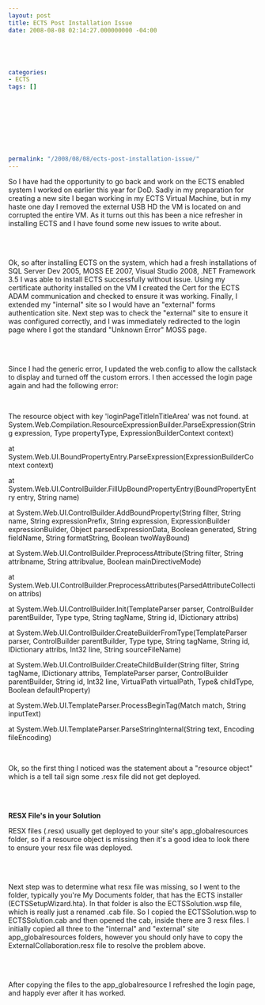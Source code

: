 ```yaml
---
layout: post
title: ECTS Post Installation Issue
date: 2008-08-08 02:14:27.000000000 -04:00





categories:
- ECTS
tags: []

  


  
  
  
  
  
permalink: "/2008/08/08/ects-post-installation-issue/"
---
```

So I have had the opportunity to go back and work on the ECTS enabled system I worked on earlier this year for DoD. Sadly in my preparation for creating a new site I began working in my ECTS Virtual Machine, but in my haste one day I removed the external USB HD the VM is located on and corrupted the entire VM. As it turns out this has been a nice refresher in installing ECTS and I have found some new issues to write about.

&nbsp;  
&nbsp;

Ok, so after installing ECTS on the system, which had a fresh installations of SQL Server Dev 2005, MOSS EE 2007, Visual Studio 2008, .NET Framework 3.5 I was able to install ECTS successfully without issue. Using my certificate authority installed on the VM I created the Cert for the ECTS ADAM communication and checked to ensure it was working. Finally, I extended my "internal" site so I would have an "external" forms authentication site. Next step was to check the "external" site to ensure it was configured correctly, and I was immediately redirected to the login page where I got the standard "Unknown Error" MOSS page.

&nbsp;  
&nbsp;

Since I had the generic error, I updated the web.config to allow the callstack to display and turned off the custom errors. I then accessed the login page again and had the following error:

&nbsp;

The resource object with key 'loginPageTitleInTitleArea' was not found. at System.Web.Compilation.ResourceExpressionBuilder.ParseExpression(String expression, Type propertyType, ExpressionBuilderContext context)

at System.Web.UI.BoundPropertyEntry.ParseExpression(ExpressionBuilderContext context)

at System.Web.UI.ControlBuilder.FillUpBoundPropertyEntry(BoundPropertyEntry entry, String name)

at System.Web.UI.ControlBuilder.AddBoundProperty(String filter, String name, String expressionPrefix, String expression, ExpressionBuilder expressionBuilder, Object parsedExpressionData, Boolean generated, String fieldName, String formatString, Boolean twoWayBound)

at System.Web.UI.ControlBuilder.PreprocessAttribute(String filter, String attribname, String attribvalue, Boolean mainDirectiveMode)

at System.Web.UI.ControlBuilder.PreprocessAttributes(ParsedAttributeCollection attribs)

at System.Web.UI.ControlBuilder.Init(TemplateParser parser, ControlBuilder parentBuilder, Type type, String tagName, String id, IDictionary attribs)

at System.Web.UI.ControlBuilder.CreateBuilderFromType(TemplateParser parser, ControlBuilder parentBuilder, Type type, String tagName, String id, IDictionary attribs, Int32 line, String sourceFileName)

at System.Web.UI.ControlBuilder.CreateChildBuilder(String filter, String tagName, IDictionary attribs, TemplateParser parser, ControlBuilder parentBuilder, String id, Int32 line, VirtualPath virtualPath, Type& childType, Boolean defaultProperty)

at System.Web.UI.TemplateParser.ProcessBeginTag(Match match, String inputText)

at System.Web.UI.TemplateParser.ParseStringInternal(String text, Encoding fileEncoding)

&nbsp;

Ok, so the first thing I noticed was the statement about a "resource object" which is a tell tail sign some .resx file did not get deployed.

&nbsp;  
&nbsp;

**RESX File's in your Solution**

RESX files (.resx) usually get deployed to your site's app\_globalresources folder, so if a resource object is missing then it's a good idea to look there to ensure your resx file was deployed.

&nbsp;  
&nbsp;

Next step was to determine what resx file was missing, so I went to the folder, typically you're My Documents folder, that has the ECTS installer (ECTSSetupWizard.hta). In that folder is also the ECTSSolution.wsp file, which is really just a renamed .cab file. So I copied the ECTSSolution.wsp to ECTSSolution.cab and then opened the cab, inside there are 3 resx files. I initially copied all three to the "internal" and "external" site app\_globalresources folders, however you should only have to copy the ExternalCollaboration.resx file to resolve the problem above.

&nbsp;  
&nbsp;

After copying the files to the app\_globalresource I refreshed the login page, and happly ever after it has worked.

&nbsp;

